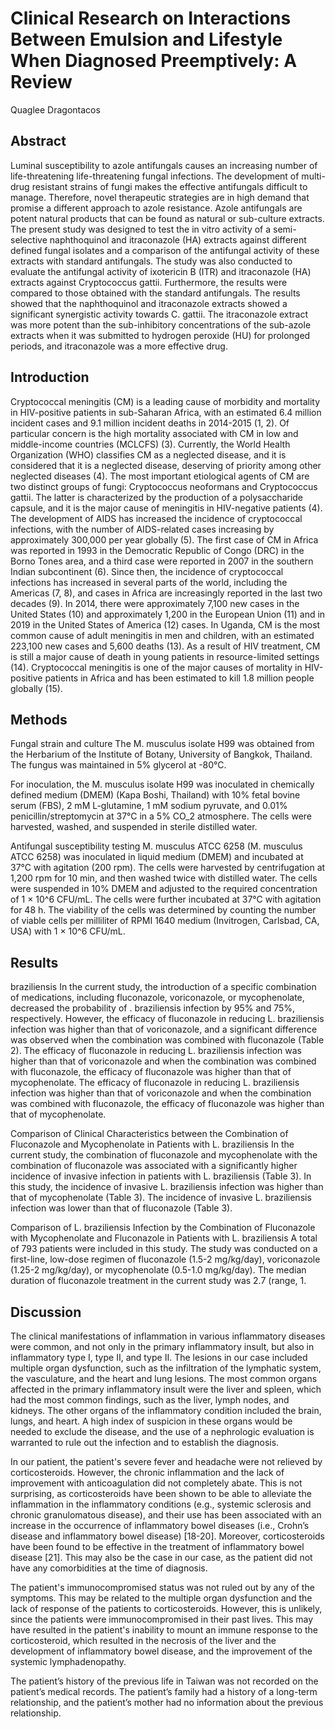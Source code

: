 # Clinical Research on Interactions Between Emulsion and Lifestyle When Diagnosed Preemptively: A Review
Quaglee Dragontacos


## Abstract
Luminal susceptibility to azole antifungals causes an increasing number of life-threatening life-threatening fungal infections. The development of multi-drug resistant strains of fungi makes the effective antifungals difficult to manage. Therefore, novel therapeutic strategies are in high demand that promise a different approach to azole resistance. Azole antifungals are potent natural products that can be found as natural or sub-culture extracts. The present study was designed to test the in vitro activity of a semi-selective naphthoquinol and itraconazole (HA) extracts against different defined fungal isolates and a comparison of the antifungal activity of these extracts with standard antifungals. The study was also conducted to evaluate the antifungal activity of ixotericin B (ITR) and itraconazole (HA) extracts against Cryptococcus gattii. Furthermore, the results were compared to those obtained with the standard antifungals. The results showed that the naphthoquinol and itraconazole extracts showed a significant synergistic activity towards C. gattii. The itraconazole extract was more potent than the sub-inhibitory concentrations of the sub-azole extracts when it was submitted to hydrogen peroxide (HU) for prolonged periods, and itraconazole was a more effective drug.


## Introduction
Cryptococcal meningitis (CM) is a leading cause of morbidity and mortality in HIV-positive patients in sub-Saharan Africa, with an estimated 6.4 million incident cases and 9.1 million incident deaths in 2014-2015 (1, 2). Of particular concern is the high mortality associated with CM in low and middle-income countries (MCLCFS) (3). Currently, the World Health Organization (WHO) classifies CM as a neglected disease, and it is considered that it is a neglected disease, deserving of priority among other neglected diseases (4). The most important etiological agents of CM are two distinct groups of fungi: Cryptococcus neoformans and Cryptococcus gattii. The latter is characterized by the production of a polysaccharide capsule, and it is the major cause of meningitis in HIV-negative patients (4). The development of AIDS has increased the incidence of cryptococcal infections, with the number of AIDS-related cases increasing by approximately 300,000 per year globally (5). The first case of CM in Africa was reported in 1993 in the Democratic Republic of Congo (DRC) in the Borno Tones area, and a third case were reported in 2007 in the southern Indian subcontinent (6). Since then, the incidence of cryptococcal infections has increased in several parts of the world, including the Americas (7, 8), and cases in Africa are increasingly reported in the last two decades (9). In 2014, there were approximately 7,100 new cases in the United States (10) and approximately 1,200 in the European Union (11) and in 2019 in the United States of America (12) cases. In Uganda, CM is the most common cause of adult meningitis in men and children, with an estimated 223,100 new cases and 5,600 deaths (13). As a result of HIV treatment, CM is still a major cause of death in young patients in resource-limited settings (14). Cryptococcal meningitis is one of the major causes of mortality in HIV-positive patients in Africa and has been estimated to kill 1.8 million people globally (15).


## Methods
Fungal strain and culture
The M. musculus isolate H99 was obtained from the Herbarium of the Institute of Botany, University of Bangkok, Thailand. The fungus was maintained in 5% glycerol at -80°C.

For inoculation, the M. musculus isolate H99 was inoculated in chemically defined medium (DMEM) (Kapa Boshi, Thailand) with 10% fetal bovine serum (FBS), 2 mM L-glutamine, 1 mM sodium pyruvate, and 0.01% penicillin/streptomycin at 37°C in a 5% CO_2 atmosphere. The cells were harvested, washed, and suspended in sterile distilled water.

Antifungal susceptibility testing
M. musculus ATCC 6258 (M. musculus ATCC 6258) was inoculated in liquid medium (DMEM) and incubated at 37°C with agitation (200 rpm). The cells were harvested by centrifugation at 1,200 rpm for 10 min, and then washed twice with distilled water. The cells were suspended in 10% DMEM and adjusted to the required concentration of 1 × 10^6 CFU/mL. The cells were further incubated at 37°C with agitation for 48 h. The viability of the cells was determined by counting the number of viable cells per milliliter of RPMI 1640 medium (Invitrogen, Carlsbad, CA, USA) with 1 × 10^6 CFU/mL.


## Results
braziliensis
In the current study, the introduction of a specific combination of medications, including fluconazole, voriconazole, or mycophenolate, decreased the probability of . braziliensis infection by 95% and 75%, respectively. However, the efficacy of fluconazole in reducing L. braziliensis infection was higher than that of voriconazole, and a significant difference was observed when the combination was combined with fluconazole (Table 2). The efficacy of fluconazole in reducing L. braziliensis infection was higher than that of voriconazole and when the combination was combined with fluconazole, the efficacy of fluconazole was higher than that of mycophenolate. The efficacy of fluconazole in reducing L. braziliensis infection was higher than that of voriconazole and when the combination was combined with fluconazole, the efficacy of fluconazole was higher than that of mycophenolate.

Comparison of Clinical Characteristics between the Combination of Fluconazole and Mycophenolate in Patients with L. braziliensis
In the current study, the combination of fluconazole and mycophenolate with the combination of fluconazole was associated with a significantly higher incidence of invasive infection in patients with L. braziliensis (Table 3). In this study, the incidence of invasive L. braziliensis infection was higher than that of mycophenolate (Table 3). The incidence of invasive L. braziliensis infection was lower than that of fluconazole (Table 3).

Comparison of L. braziliensis Infection by the Combination of Fluconazole with Mycophenolate and Fluconazole in Patients with L. braziliensis
A total of 793 patients were included in this study. The study was conducted on a first-line, low-dose regimen of fluconazole (1.5-2 mg/kg/day), voriconazole (1.25-2 mg/kg/day), or mycophenolate (0.5-1.0 mg/kg/day). The median duration of fluconazole treatment in the current study was 2.7 (range, 1.


## Discussion

The clinical manifestations of inflammation in various inflammatory diseases were common, and not only in the primary inflammatory insult, but also in inflammatory type I, type II, and type II. The lesions in our case included multiple organ dysfunction, such as the infiltration of the lymphatic system, the vasculature, and the heart and lung lesions. The most common organs affected in the primary inflammatory insult were the liver and spleen, which had the most common findings, such as the liver, lymph nodes, and kidneys. The other organs of the inflammatory condition included the brain, lungs, and heart. A high index of suspicion in these organs would be needed to exclude the disease, and the use of a nephrologic evaluation is warranted to rule out the infection and to establish the diagnosis.

In our patient, the patient's severe fever and headache were not relieved by corticosteroids. However, the chronic inflammation and the lack of improvement with anticoagulation did not completely abate. This is not surprising, as corticosteroids have been shown to be able to alleviate the inflammation in the inflammatory conditions (e.g., systemic sclerosis and chronic granulomatous disease), and their use has been associated with an increase in the occurrence of inflammatory bowel diseases (i.e., Crohn’s disease and inflammatory bowel disease) [18-20]. Moreover, corticosteroids have been found to be effective in the treatment of inflammatory bowel disease [21]. This may also be the case in our case, as the patient did not have any comorbidities at the time of diagnosis.

The patient's immunocompromised status was not ruled out by any of the symptoms. This may be related to the multiple organ dysfunction and the lack of response of the patients to corticosteroids. However, this is unlikely, since the patients were immunocompromised in their past lives. This may have resulted in the patient's inability to mount an immune response to the corticosteroid, which resulted in the necrosis of the liver and the development of inflammatory bowel disease, and the improvement of the systemic lymphadenopathy.

The patient’s history of the previous life in Taiwan was not recorded on the patient’s medical records. The patient’s family had a history of a long-term relationship, and the patient’s mother had no information about the previous relationship.

